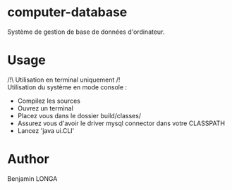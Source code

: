 # computer-database
Système de gestion de base de données d'ordinateur.

# Usage
/!\ Utilisation en terminal uniquement /!\
Utilisation du système en mode console :
- Compilez les sources
- Ouvrez un terminal
- Placez vous dans le dossier build/classes/
- Assurez vous d'avoir le driver mysql connector dans votre CLASSPATH
- Lancez 'java ui.CLI'

# Author
Benjamin LONGA